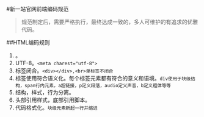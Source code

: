 #新一站官网前端编码规范

> 规范制定后，需要严格执行，最终达成一致的，多人可维护的有追求的优雅代码。

##HTML编码规则
1. <!DOCTYPE html>。
2. UTF-8。```<meta charest="utf-8">```
3. 标签闭合。```<div></div>,<br>单标签不闭合```
4. 标签使用符合语义化。每个标签元素都有符合的意义和语境。```div使用于块级结构，span行内元素，a超链接，p定义段落，audio定义声音，b定义粗体等等```
5. 结构，样式，行为分离。
6. 头部引用样式，底部引用脚本。
7. 代码格式化。```块级元素新起一行并缩进```


